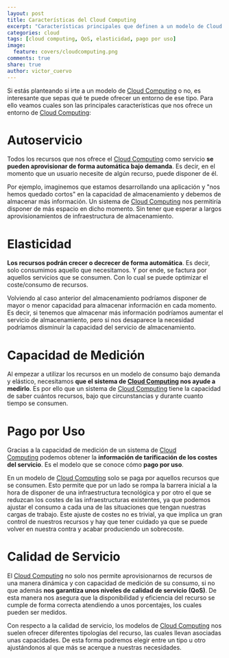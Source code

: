 ```yaml
---
layout: post
title: Características del Cloud Computing
excerpt: "Características principales que definen a un modelo de Cloud Computing: autoservicio, elasticidad, medición, pago por uso y calidad de servicio."
categories: cloud
tags: [cloud computing, QoS, elasticidad, pago por uso]
image:
  feature: covers/cloudcomputing.png
comments: true
share: true
author: victor_cuervo
---
```


Si estás planteando si irte a un modelo de [Cloud Computing](http://www.arquitectoit.com/cloud/que-es-cloud-computing/) o no, es interesante que sepas qué te puede ofrecer un entorno de ese tipo. Para ello veamos cuales son las principales características que nos ofrece un entorno de [Cloud Computing](http://www.arquitectoit.com/cloud/que-es-cloud-computing/):

# Autoservicio
Todos los recursos que nos ofrece el [Cloud Computing](http://www.arquitectoit.com/cloud/que-es-cloud-computing/) como servicio **se pueden aprovisionar de forma automática bajo demanda**. Es decir, en el momento que un usuario necesite de algún recurso, puede disponer de él.

Por ejemplo, imaginemos que estamos desarrollando una aplicación y "nos hemos quedado cortos" en la capacidad de almacenamiento y debemos de almacenar más información. Un sistema de [Cloud Computing](http://www.arquitectoit.com/cloud/que-es-cloud-computing/) nos permitiría disponer de más espacio en dicho momento. Sin tener que esperar a largos aprovisionamientos de infraestructura de almacenamiento.

# Elasticidad
**Los recursos podrán crecer o decrecer de forma automática**. Es decir, solo consumimos aquello que necesitamos. Y por ende, se factura por aquellos servicios que se consumen. Con lo cual se puede optimizar el coste/consumo de recursos.

Volviendo al caso anterior del almacenamiento podríamos disponer de mayor o menor capacidad para almacenar información en cada momento. Es decir, si tenemos que almacenar más información podríamos aumentar el servicio de almacenamiento, pero si nos desaparece la necesidad podríamos disminuir la capacidad del servicio de almacenamiento.

# Capacidad de Medición
Al empezar a utilizar los recursos en un modelo de consumo bajo demanda y elástico, necesitamos **que el sistema de [Cloud Computing](http://www.arquitectoit.com/cloud/que-es-cloud-computing/) nos ayude a medirlo**. Es por ello que un sistema de [Cloud Computing](http://www.arquitectoit.com/cloud/que-es-cloud-computing/) tiene la capacidad de saber cuántos recursos, bajo que circunstancias y durante cuanto tiempo se consumen.

# Pago por Uso
Gracias a la capacidad de medición de un sistema de [Cloud Computing](http://www.arquitectoit.com/cloud/que-es-cloud-computing/) podemos obtener la **información de tarificación de los costes del servicio**. Es el modelo que se conoce cómo **pago por uso**.

En un modelo de [Cloud Computing](http://www.arquitectoit.com/cloud/que-es-cloud-computing/) solo se paga por aquellos recursos que se consumen. Esto permite que por un lado se rompa la barrera inicial a la hora de disponer de una infraestructura tecnológica y por otro el que se reduzcan los costes de las infraestructuras existentes, ya que podemos ajustar el consumo a cada una de las situaciones que tengan nuestras cargas de trabajo. Este ajuste de costes no es trivial, ya que implica un gran control de nuestros recursos y hay que tener cuidado ya que se puede volver en nuestra contra y acabar produciendo un sobrecoste.

# Calidad de Servicio

El [Cloud Computing](http://www.arquitectoit.com/cloud/que-es-cloud-computing/) no solo nos permite aprovisionarnos de recursos de una manera dinámica y con capacidad de medición de su consumo, si no que además **nos garantiza unos niveles de calidad de servicio (QoS)**. De esta manera nos asegura que la disponibilidad y eficiencia del recurso se cumple de forma correcta atendiendo a unos porcentajes, los cuales pueden ser medidos.

Con respecto a la calidad de servicio, los modelos de [Cloud Computing](http://www.arquitectoit.com/cloud/que-es-cloud-computing/) nos suelen ofrecer diferentes tipologías del recurso, las cuales llevan asociadas unas capacidades. De esta forma podremos elegir entre un tipo u otro ajustándonos al que más se acerque a nuestras necesidades.
